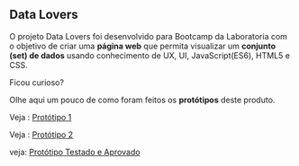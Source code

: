 ## Data Lovers

O projeto Data Lovers foi desenvolvido para Bootcamp da Laboratoria com o  objetivo de criar uma **página  web** que permita visualizar um **conjunto (set) de dados** usando conhecimento de UX, UI, JavaScript(ES6), HTML5 e CSS.

Ficou curioso? 

Olhe aqui um pouco de como foram feitos  os **protótipos** deste produto.

Veja : [Protótipo 1](https://marvelapp.com/43bg5ii)

Veja  : [Protótipo 2](https://marvelapp.com/3e61347)

veja: [Protótipo Testado e Aprovado](https://marvelapp.com/b312iaa) 